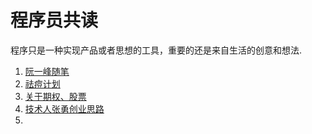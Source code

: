 # 程序员共读

程序只是一种实现产品或者思想的工具，重要的还是来自生活的创意和想法.

1. [阮一峰随笔](https://ruanyf.github.io/survivor/)
2. [祛痘计划](http://mp.weixin.qq.com/s/_b0hGsQdxCZgAfVqLxeDjw)
3. [关于期权、股票](http://mp.weixin.qq.com/s/wtTDpJpJEzp4xa4fMEuuGg)
4. [技术人张勇创业思路](http://www.morketing.com/posts/2227)
5. 